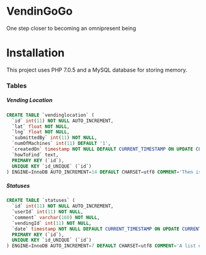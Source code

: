 # VendinGoGo
One step closer to becoming an omnipresent being

# Installation
This project uses PHP 7.0.5 and a MySQL database for storing memory.

### Tables
##### Vending Location
```SQL
CREATE TABLE `vendinglocation` (
  `id` int(11) NOT NULL AUTO_INCREMENT,
  `lat` float NOT NULL,
  `lng` float NOT NULL,
  `submittedBy` int(11) NOT NULL,
  `numOfMachines` int(11) DEFAULT '1',
  `createdOn` timestamp NOT NULL DEFAULT CURRENT_TIMESTAMP ON UPDATE CURRENT_TIMESTAMP,
  `howToFind` text,
  PRIMARY KEY (`id`),
  UNIQUE KEY `id_UNIQUE` (`id`)
) ENGINE=InnoDB AUTO_INCREMENT=14 DEFAULT CHARSET=utf8 COMMENT='Then is meant to represent a Vending Machine Location';
```
##### Statuses
```SQL
CREATE TABLE `statuses` (
  `id` int(11) NOT NULL AUTO_INCREMENT,
  `userId` int(11) NOT NULL,
  `comment` varchar(160) NOT NULL,
  `vendingId` int(11) NOT NULL,
  `date` timestamp NOT NULL DEFAULT CURRENT_TIMESTAMP ON UPDATE CURRENT_TIMESTAMP,
  PRIMARY KEY (`id`),
  UNIQUE KEY `id_UNIQUE` (`id`)
) ENGINE=InnoDB AUTO_INCREMENT=7 DEFAULT CHARSET=utf8 COMMENT='A list of statuses submitted by users';
```
